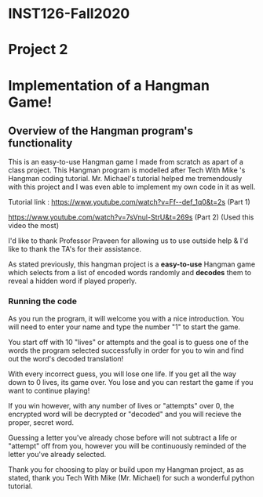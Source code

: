 # INST126-Fall2020


# Project 2
# Implementation of a Hangman Game!
## Overview of the Hangman program's functionality

This is an easy-to-use Hangman game I made from scratch as apart of a class project. This Hangman program is modelled after Tech With Mike 's Hangman coding tutorial.
Mr. Michael's tutorial helped me tremendously with this project and I was even able to implement my own code in it as well.

Tutorial link : https://www.youtube.com/watch?v=Ff--def_1q0&t=2s (Part 1)


https://www.youtube.com/watch?v=7sVnul-StrU&t=269s (Part 2) (Used this video the most)

I'd like to thank Professor Praveen for allowing us to use outside help & I'd like to thank the TA's for their assistance.

As stated previously, this hangman project is a **easy-to-use** Hangman game which selects from a list of encoded words randomly and **decodes** them
to reveal a hidden word if played properly.


### Running the code

As you run the program, it will welcome you with a nice introduction. 
You will need to enter your name
and type the number "1" to start the game.

You start off with 10 "lives" or attempts and the goal is to guess one of the words the program selected successfully
in order for you to win and find out the word's decoded translation!

With every incorrect guess, you will lose one life. If you get all the way down to 0 lives, its game over. You lose and you can restart the game
if you want to continue playing!

If you win however, with any number of lives or "attempts" over 0, the encrypted word will be decrypted or "decoded" and you will recieve the proper, secret word.

Guessing a letter you've already chose before will not subtract a life or "attempt" off from you, however you will be continuously  reminded of the letter
you've already selected.

Thank you for choosing to play or build upon my Hangman project, as as stated, thank you Tech With Mike (Mr. Michael) for such a wonderful python tutorial.
